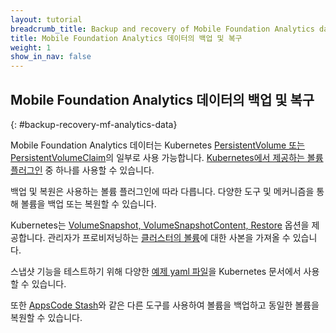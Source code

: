 ```yaml
---
layout: tutorial
breadcrumb_title: Backup and recovery of Mobile Foundation Analytics data
title: Mobile Foundation Analytics 데이터의 백업 및 복구
weight: 1
show_in_nav: false
---
```

<!-- NLS_CHARSET=UTF-8 -->
## Mobile Foundation Analytics 데이터의 백업 및 복구
{: #backup-recovery-mf-analytics-data}

Mobile Foundation Analytics 데이터는 Kubernetes [PersistentVolume 또는 PersistentVolumeClaim](https://kubernetes.io/docs/concepts/storage/persistent-volumes/#introduction)의 일부로 사용 가능합니다. [Kubernetes에서 제공하는 볼륨 플러그인](https://kubernetes.io/docs/concepts/storage/volumes/#types-of-volumes) 중 하나를 사용할 수 있습니다.

백업 및 복원은 사용하는 볼륨 플러그인에 따라 다릅니다. 다양한 도구 및 메커니즘을 통해 볼륨을 백업 또는 복원할 수 있습니다.

Kubernetes는 [VolumeSnapshot, VolumeSnapshotContent, Restore](https://kubernetes-csi.github.io/docs/snapshot-restore-feature.html#snapshot--restore-feature) 옵션을 제공합니다. 관리자가 프로비저닝하는 [클러스터의 볼륨](https://kubernetes.io/docs/concepts/storage/volume-snapshots/#introduction)에 대한 사본을 가져올 수 있습니다.

스냅샷 기능을 테스트하기 위해 다양한 [예제 yaml 파일](https://github.com/kubernetes-csi/external-snapshotter/tree/master/examples/kubernetes)을 Kubernetes 문서에서 사용할 수 있습니다.

또한 [AppsCode Stash](https://appscode.com/products/kubed/0.9.0/guides/disaster-recovery/stash/)와 같은 다른 도구를 사용하여 볼륨을 백업하고 동일한 볼륨을 복원할 수 있습니다.
